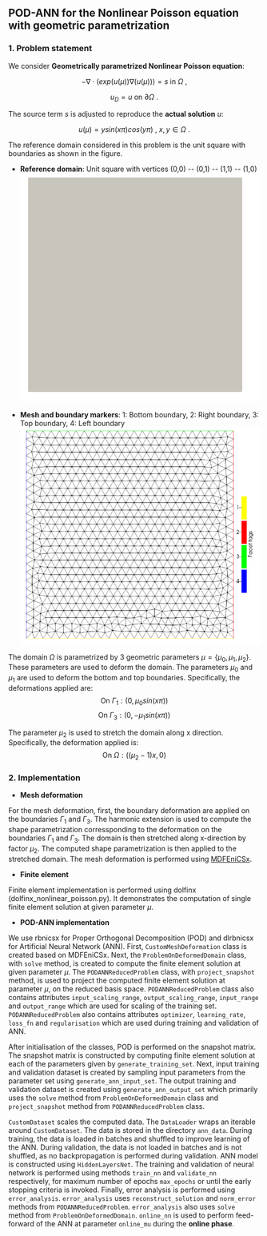 ## POD-ANN for the Nonlinear Poisson equation with geometric parametrization ##

### 1. Problem statement

We consider **Geometrically parametrized Nonlinear Poisson equation**:

$$ - \nabla \cdot \left( exp(u (\mu))  \nabla (u(\mu))\right) = s \ \text{in} \ \Omega \ ,$$

$$u_D = u \ \text{on} \ \partial \Omega \ .$$

The source term $s$ is adjusted to reproduce the **actual solution** $u$:

$$u(\mu) = y sin(x \pi) cos(y \pi) \ , \ x,y \in \Omega \ .$$

The reference domain considered in this problem is the unit square with boundaries as shown in the figure.

* **Reference domain**: Unit square with vertices (0,0) -- (0,1) -- (1,1) -- (1,0)
![alt text](https://github.com/Wells-Group/dlrbnicsx/blob/main/demo/poisson_non_linear_geometric_parametrization/mesh_data/domain.png)

* **Mesh and boundary markers**: 1: Bottom boundary, 2: Right boundary, 3: Top boundary, 4: Left boundary
![alt text](https://github.com/Wells-Group/dlrbnicsx/blob/main/demo/poisson_non_linear_geometric_parametrization/mesh_data/mesh_boundaries.png)

The domain $\Omega$ is parametrized by 3 geometric parameters $\mu = \lbrace \mu_0, \mu_1, \mu_2 \rbrace$. These parameters are used to deform the domain. The parameters $\mu_0$ and $\mu_1$ are used to deform the bottom and top boundaries. Specifically, the deformations applied are:
$$\text{On } \Gamma_1:  \left(0, \mu_0 sin(x \pi) \right)$$
$$\text{On } \Gamma_3:  \left(0, -\mu_1 sin(x \pi) \right)$$

The parameter $\mu_2$ is used to stretch the domain along x direction. Specifically, the deformation applied is:
$$\text{On } \Omega: \left( (\mu_2 - 1)x, 0 \right)$$

### 2. Implementation

* **Mesh deformation**

For the mesh deformation, first, the boundary deformation are applied on the boundaries $\Gamma_1$ and $\Gamma_3$. The harmonic extension is used to compute the shape parametrization corressponding to the deformation on the boundaries $\Gamma_1$ and $\Gamma_3$. The domain is then stretched along x-direction by factor $\mu_2$. The computed shape parametrization is then applied to the stretched domain. The mesh deformation is performed using [MDFEniCSx](https://github.com/niravshah241/mdfenicsx).

* **Finite element**

Finite element implementation is performed using dolfinx (dolfinx_nonlinear_poisson.py). It demonstrates the computation of single finite element solution at given parameter $\mu$.

* **POD-ANN implementation**

We use rbnicsx for Proper Orthogonal Decomposition (POD) and dlrbnicsx for Artificial Neural Network (ANN). First, ```CustomMeshDeformation``` class is created based on MDFEniCSx. Next, the ```ProblemOnDeformedDomain``` class, with ```solve``` method, is created to compute the finite element solution at given parameter $\mu$. The ```PODANNReducedProblem``` class, with ```project_snapshot``` method, is used to project the computed finite element solution at parameter $\mu$, on the reduced basis space. ```PODANNReducedProblem``` class also contains attributes ```input_scaling_range```, ```output_scaling_range```, ```input_range``` and ```output_range``` which are used for scaling of the training set. ```PODANNReducedProblem``` also contains attributes ```optimizer```, ```learning_rate```, ```loss_fn``` and ```regularisation``` which are used during training and validation of ANN.

After initialisation of the classes, POD is performed on the snapshot matrix. The snapshot matrix is constructed by computing finite element solution at each of the parameters given by ```generate_training_set```. Next, input training and validation dataset is created by sampling input parameters from the parameter set using ```generate_ann_input_set```. The output training and validation dataset is created using ```generate_ann_output_set``` which primarily uses the ```solve``` method from ```ProblemOnDeformedDomain``` class and ```project_snapshot``` method from ```PODANNReducedProblem``` class.

```CustomDataset``` scales the computed data. The ```DataLoader``` wraps an iterable around ```CustomDataset```. The data is stored in the directory ```ann_data```. During training, the data is loaded in batches and shuffled to improve learning of the ANN. During validation, the data is not loaded in batches and is not shuffled, as no backpropagation is performed during validation. ANN model is constructed using ```HiddenLayersNet```. The training and validation of neural network is performed using methods ```train_nn``` and ```validate_nn``` respectively, for maximum number of epochs ```max_epochs``` or until the early stopping criteria is invoked. Finally, error analysis is performed using ```error_analysis```. ```error_analysis``` uses ```reconstruct_solution``` and ```norm_error``` methods from ```PODANNReducedProblem```. ```error_analysis``` also uses ```solve``` method from ```ProblemOnDeformedDomain```. ```online_nn``` is used to perform feed-forward of the ANN at parameter ```online_mu``` during the **online phase**.
